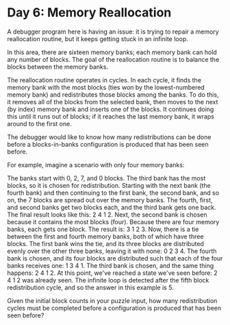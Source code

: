 # Day 6: Memory Reallocation
A debugger program here is having an issue: it is trying to repair a memory reallocation routine, but it keeps getting stuck in an infinite loop.

In this area, there are sixteen memory banks; each memory bank can hold any number of blocks. The goal of the reallocation routine is to balance the blocks between the memory banks.

The reallocation routine operates in cycles. In each cycle, it finds the memory bank with the most blocks (ties won by the lowest-numbered memory bank) and redistributes those blocks among the banks. To do this, it removes all of the blocks from the selected bank, then moves to the next (by index) memory bank and inserts one of the blocks. It continues doing this until it runs out of blocks; if it reaches the last memory bank, it wraps around to the first one.

The debugger would like to know how many redistributions can be done before a blocks-in-banks configuration is produced that has been seen before.

For example, imagine a scenario with only four memory banks:

The banks start with 0, 2, 7, and 0 blocks. The third bank has the most blocks, so it is chosen for redistribution.
Starting with the next bank (the fourth bank) and then continuing to the first bank, the second bank, and so on, the 7 blocks are spread out over the memory banks. The fourth, first, and second banks get two blocks each, and the third bank gets one back. The final result looks like this: 2 4 1 2.
Next, the second bank is chosen because it contains the most blocks (four). Because there are four memory banks, each gets one block. The result is: 3 1 2 3.
Now, there is a tie between the first and fourth memory banks, both of which have three blocks. The first bank wins the tie, and its three blocks are distributed evenly over the other three banks, leaving it with none: 0 2 3 4.
The fourth bank is chosen, and its four blocks are distributed such that each of the four banks receives one: 1 3 4 1.
The third bank is chosen, and the same thing happens: 2 4 1 2.
At this point, we've reached a state we've seen before: 2 4 1 2 was already seen. The infinite loop is detected after the fifth block redistribution cycle, and so the answer in this example is 5.

Given the initial block counts in your puzzle input, how many redistribution cycles must be completed before a configuration is produced that has been seen before?